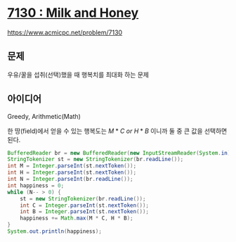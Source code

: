 # [7130 : Milk and Honey](https://www.acmicpc.net/problem/7130)
https://www.acmicpc.net/problem/7130

## 문제
우유/꿀을 섭취(선택)했을 때 행복치를 최대화 하는 문제

## 아이디어
Greedy, Arithmetic(Math)

한 땅(field)에서 얻을 수 있는 행복도는 $M * C$ $or$ $H * B$ 이니까 둘 중 큰 값을 선택하면 된다.
```java
BufferedReader br = new BufferedReader(new InputStreamReader(System.in));
StringTokenizer st = new StringTokenizer(br.readLine());
int M = Integer.parseInt(st.nextToken());
int H = Integer.parseInt(st.nextToken());
int N = Integer.parseInt(br.readLine());
int happiness = 0;
while (N-- > 0) {
    st = new StringTokenizer(br.readLine());
    int C = Integer.parseInt(st.nextToken());
    int B = Integer.parseInt(st.nextToken());
    happiness += Math.max(M * C, H * B);
}
System.out.println(happiness);
```
